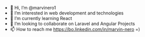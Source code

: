 - 👋 Hi, I’m @marvinero1
- 👀 I’m interested in web development and technologies
- 🌱 I’m currently learning React
- 💞️ I’m looking to collaborate on Laravel and Angular Projects
- 📫 How to reach me https://bo.linkedin.com/in/marvin-nero  =)

<!---
marvinero1/marvinero1 is a ✨ special ✨ repository because its `README.md` (this file) appears on your GitHub profile.
You can click the Preview link to take a look at your changes.
--->
